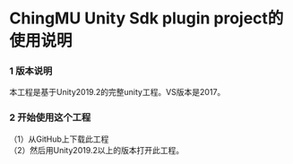 # ChingMU Unity Sdk plugin project的使用说明

### 1 版本说明
本工程是基于Unity2019.2的完整unity工程。VS版本是2017。
### 2 开始使用这个工程
（1）从GitHub上下载此工程<br>
（2）然后用Unity2019.2以上的版本打开此工程。
